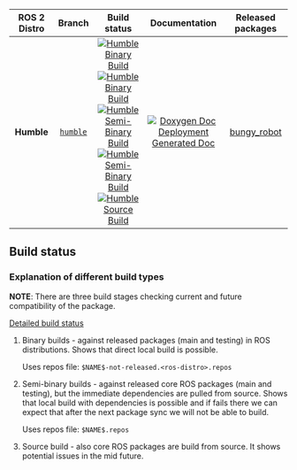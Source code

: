 
ROS 2 Distro | Branch | Build status | Documentation | Released packages
:---------: | :----: | :----------: | :-----------: | :---------------:
**Humble** | [`humble`](https://github.com/CyberDNS/bungy_robot/tree/humble) | [![Humble Binary Build](https://github.com/CyberDNS/bungy_robot/actions/workflows/humble-binary-build-main.yml/badge.svg?branch=main)](https://github.com/CyberDNS/bungy_robot/actions/workflows/humble-binary-build-main.yml?branch=main) <br /> [![Humble Binary Build](https://github.com/CyberDNS/bungy_robot/actions/workflows/humble-binary-build-testing.yml/badge.svg?branch=main)](https://github.com/CyberDNS/bungy_robot/actions/workflows/humble-binary-build-testing.yml?branch=main) <br /> [![Humble Semi-Binary Build](https://github.com/CyberDNS/bungy_robot/actions/workflows/humble-semi-binary-build-main.yml/badge.svg?branch=main)](https://github.com/CyberDNS/bungy_robot/actions/workflows/humble-semi-binary-build-main.yml?branch=main) <br /> [![Humble Semi-Binary Build](https://github.com/CyberDNS/bungy_robot/actions/workflows/humble-semi-binary-build-testing.yml/badge.svg?branch=main)](https://github.com/CyberDNS/bungy_robot/actions/workflows/humble-semi-binary-build-testing.yml?branch=main) <br /> [![Humble Source Build](https://github.com/CyberDNS/bungy_robot/actions/workflows/humble-source-build.yml/badge.svg?branch=main)](https://github.com/CyberDNS/bungy_robot/actions/workflows/humble-source-build.yml?branch=main) | [![Doxygen Doc Deployment](https://github.com/CyberDNS/bungy_robot/actions/workflows/doxygen-deploy.yml/badge.svg)](https://github.com/CyberDNS/bungy_robot/actions/workflows/doxygen-deploy.yml) <br /> [Generated Doc](https://CyberDNS.github.io/bungy_robot_Documentation/humble/html/index.html) | [bungy_robot](https://index.ros.org/p/bungy_robot/#humble)

## Build status


### Explanation of different build types

**NOTE**: There are three build stages checking current and future compatibility of the package.

[Detailed build status](.github/workflows/README.md)

1. Binary builds - against released packages (main and testing) in ROS distributions. Shows that direct local build is possible.

   Uses repos file: `$NAME$-not-released.<ros-distro>.repos`

1. Semi-binary builds - against released core ROS packages (main and testing), but the immediate dependencies are pulled from source.
   Shows that local build with dependencies is possible and if fails there we can expect that after the next package sync we will not be able to build.

   Uses repos file: `$NAME$.repos`

1. Source build - also core ROS packages are build from source. It shows potential issues in the mid future.
